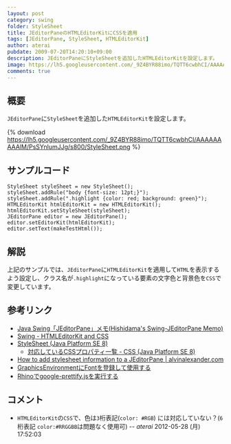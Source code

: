 ```yaml
---
layout: post
category: swing
folder: StyleSheet
title: JEditorPaneのHTMLEditorKitにCSSを適用
tags: [JEditorPane, StyleSheet, HTMLEditorKit]
author: aterai
pubdate: 2009-07-20T14:20:10+09:00
description: JEditorPaneにStyleSheetを追加したHTMLEditorKitを設定します。
image: https://lh5.googleusercontent.com/_9Z4BYR88imo/TQTT6cwbhCI/AAAAAAAAAlM/PsSYnlumJJg/s800/StyleSheet.png
comments: true
---
```

## 概要
`JEditorPane`に`StyleSheet`を追加した`HTMLEditorKit`を設定します。

{% download https://lh5.googleusercontent.com/_9Z4BYR88imo/TQTT6cwbhCI/AAAAAAAAAlM/PsSYnlumJJg/s800/StyleSheet.png %}

## サンプルコード
<pre class="prettyprint"><code>StyleSheet styleSheet = new StyleSheet();
styleSheet.addRule("body {font-size: 12pt;}");
styleSheet.addRule(".highlight {color: red; background: green}");
HTMLEditorKit htmlEditorKit = new HTMLEditorKit();
htmlEditorKit.setStyleSheet(styleSheet);
JEditorPane editor = new JEditorPane();
editor.setEditorKit(htmlEditorKit);
editor.setText(makeTestHtml());
</code></pre>

## 解説
上記のサンプルでは、`JEditorPane`に`HTMLEditorKit`を適用して`HTML`を表示するよう設定し、クラス名が`.highlight`になっている要素の文字色と背景色を`CSS`で変更しています。

## 参考リンク
- [Java Swing「JEditorPane」メモ(Hishidama's Swing-JEditorPane Memo)](http://www.ne.jp/asahi/hishidama/home/tech/java/swing/JEditorPane.html)
- [Swing - HTMLEditorKit and CSS](https://community.oracle.com/thread/1392908)
- [StyleSheet (Java Platform SE 8)](https://docs.oracle.com/javase/jp/8/docs/api/javax/swing/text/html/StyleSheet.html)
    - [対応しているCSSプロパティ一覧 - CSS (Java Platform SE 8)](https://docs.oracle.com/javase/jp/8/docs/api/javax/swing/text/html/CSS.html)
- [How to add stylesheet information to a JEditorPane | alvinalexander.com](http://alvinalexander.com/blog/post/jfc-swing/how-add-style-stylesheet-jeditorpane-example-code)
- [GraphicsEnvironmentにFontを登録して使用する](https://ateraimemo.com/Swing/RegisterFont.html)
- [Rhinoでgoogle-prettify.jsを実行する](https://ateraimemo.com/Tips/GooglePrettifyRhino.html)

<!-- dummy comment line for breaking list -->

## コメント
- `HTMLEditorKit`の`CSS`で、色は`3`桁表記(`color: #RGB`) には対応していない？(`6`桁表記 `color:#RRGGBB`は問題なく使用可) -- *aterai* 2012-05-28 (月) 17:52:03

<!-- dummy comment line for breaking list -->
